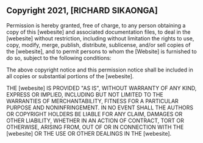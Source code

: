 ## Copyright 2021, [RICHARD SIKAONGA]

Permission is hereby granted, free of charge, to any person obtaining a copy of this [webesite] and associated documentation files, to deal in the [webesite] without restriction, including without limitation the rights to use, copy, modify, merge, publish, distribute, sublicense, and/or sell copies of the [webesite], and to permit persons to whom the [Website] is furnished to do so, subject to the following conditions:

The above copyright notice and this permission notice shall be included in all copies or substantial portions of the [webesite].

THE [webesite] IS PROVIDED "AS IS", WITHOUT WARRANTY OF ANY KIND, EXPRESS OR IMPLIED, INCLUDING BUT NOT LIMITED TO THE WARRANTIES OF MERCHANTABILITY, FITNESS FOR A PARTICULAR PURPOSE AND NONINFRINGEMENT. IN NO EVENT SHALL THE AUTHORS OR COPYRIGHT HOLDERS BE LIABLE FOR ANY CLAIM, DAMAGES OR OTHER LIABILITY, WHETHER IN AN ACTION OF CONTRACT, TORT OR OTHERWISE, ARISING FROM, OUT OF OR IN CONNECTION WITH THE [webesite] OR THE USE OR OTHER DEALINGS IN THE [webesite].
